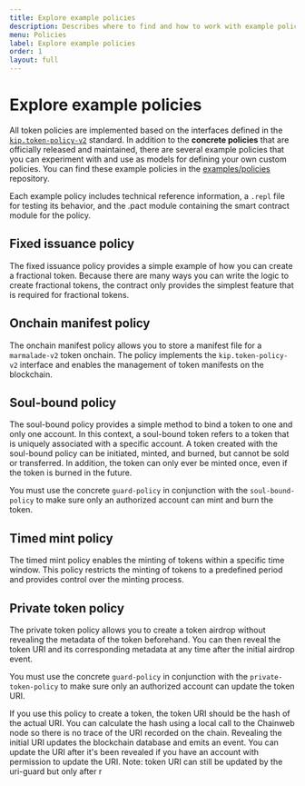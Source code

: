 ```yaml
---
title: Explore example policies
description: Describes where to find and how to work with example policies.
menu: Policies
label: Explore example policies
order: 1
layout: full
---
```


# Explore example policies

All token policies are implemented based on the interfaces defined in the [`kip.token-policy-v2`](https://github.com/kadena-io/marmalade/blob/main/pact/kip/token-policy-v2.pact) standard.
In addition to the **concrete policies** that are officially released and maintained, there are several example policies that you can experiment with and use as models for defining your own custom policies.
You can find these example policies in the [examples/policies](https://github.com/kadena-io/marmalade/tree/main/examples/policies) repository.

Each example policy includes technical reference information, a `.repl` file for testing its behavior, and the .pact module containing the smart contract module for the policy. 

## Fixed issuance policy

The fixed issuance policy provides a simple example of how you can create a fractional token. 
Because there are many ways you can write the logic to create fractional tokens, the contract only provides the simplest feature that is required for fractional tokens.

## Onchain manifest policy

The onchain manifest policy allows you to store a manifest file for a `marmalade-v2` token onchain. 
The policy implements the `kip.token-policy-v2` interface and enables the management of token manifests on the blockchain.

## Soul-bound policy

The soul-bound policy provides a simple method to bind a token to one and only one account. 
In this context, a soul-bound token refers to a token that is uniquely associated with a specific account.
A token created with the soul-bound policy can be initiated, minted, and burned, but cannot be sold or transferred.
In addition, the token can only ever be minted once, even if the token is burned in the future.

You must use the concrete `guard-policy` in conjunction with the `soul-bound-policy` to make sure only an authorized account can mint and burn the token.

## Timed mint policy

The timed mint policy enables the minting of tokens within a specific time window. 
This policy restricts the minting of tokens to a predefined period and provides control over the minting process.

## Private token policy

The private token policy allows you to create a token airdrop without revealing the metadata of the token beforehand. 
You can then reveal the token URI and its corresponding metadata at any time after the initial airdrop event.

You must use the concrete `guard-policy` in conjunction with the `private-token-policy` to make sure only an authorized account can update the token URI.

If you use this policy to create a token, the token URI should be the hash of the actual URI. 
You can calculate the hash using a local call to the Chainweb node so there is no trace of the URI recorded on the chain.
Revealing the initial URI updates the blockchain database and emits an event. 
You can update the URI after it's been revealed if you have an account with permission to update the URI.
Note: token URI can still be updated by the uri-guard but only after r